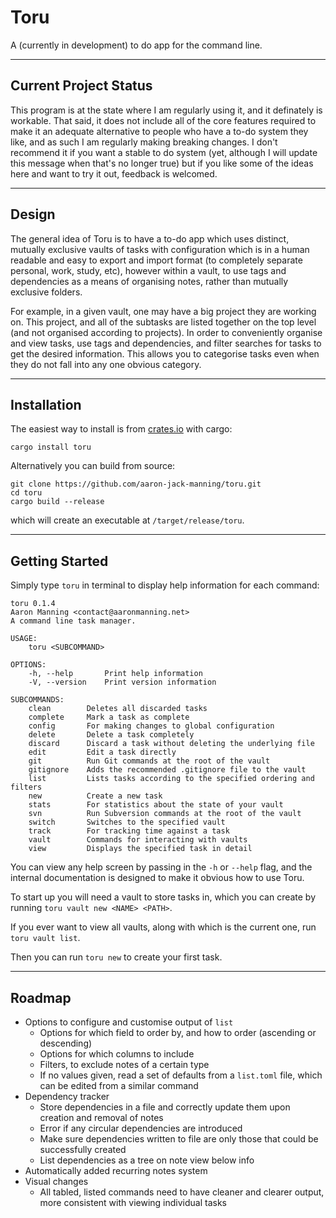 # Toru

A (currently in development) to do app for the command line.

---

## Current Project Status

This program is at the state where I am regularly using it, and it definately is workable. That said, it does not include all of the core features required to make it an adequate alternative to people who have a to-do system they like, and as such I am regularly making breaking changes. I don't recommend it if you want a stable to do system (yet, although I will update this message when that's no longer true) but if you like some of the ideas here and want to try it out, feedback is welcomed.

---

## Design

The general idea of Toru is to have a to-do app which uses distinct, mutually exclusive vaults of tasks with configuration which is in a human readable and easy to export and import format (to completely separate personal, work, study, etc), however within a vault, to use tags and dependencies as a means of organising notes, rather than mutually exclusive folders.

For example, in a given vault, one may have a big project they are working on. This project, and all of the subtasks are listed together on the top level (and not organised according to projects). In order to conveniently organise and view tasks, use tags and dependencies, and filter searches for tasks to get the desired information. This allows you to categorise tasks even when they do not fall into any one obvious category.

---

## Installation

The easiest way to install is from [crates.io](https://crates.io/crates/toru) with cargo:

```
cargo install toru
```

Alternatively you can build from source:

```
git clone https://github.com/aaron-jack-manning/toru.git
cd toru
cargo build --release
```

which will create an executable at `/target/release/toru`.

---

## Getting Started

Simply type `toru` in terminal to display help information for each command:

```
toru 0.1.4
Aaron Manning <contact@aaronmanning.net>
A command line task manager.

USAGE:
    toru <SUBCOMMAND>

OPTIONS:
    -h, --help       Print help information
    -V, --version    Print version information

SUBCOMMANDS:
    clean        Deletes all discarded tasks
    complete     Mark a task as complete
    config       For making changes to global configuration
    delete       Delete a task completely
    discard      Discard a task without deleting the underlying file
    edit         Edit a task directly
    git          Run Git commands at the root of the vault
    gitignore    Adds the recommended .gitignore file to the vault
    list         Lists tasks according to the specified ordering and filters
    new          Create a new task
    stats        For statistics about the state of your vault
    svn          Run Subversion commands at the root of the vault
    switch       Switches to the specified vault
    track        For tracking time against a task
    vault        Commands for interacting with vaults
    view         Displays the specified task in detail
```

You can view any help screen by passing in the `-h` or `--help` flag, and the internal documentation is designed to make it obvious how to use Toru.

To start up you will need a vault to store tasks in, which you can create by running `toru vault new <NAME> <PATH>`.

If you ever want to view all vaults, along with which is the current one, run `toru vault list`.

Then you can run `toru new` to create your first task.

---

## Roadmap

- Options to configure and customise output of `list`
    - Options for which field to order by, and how to order (ascending or descending)
    - Options for which columns to include
    - Filters, to exclude notes of a certain type
    - If no values given, read a set of defaults from a `list.toml` file, which can be edited from a similar command
- Dependency tracker
    - Store dependencies in a file and correctly update them upon creation and removal of notes
    - Error if any circular dependencies are introduced
    - Make sure dependencies written to file are only those that could be successfully created
    - List dependencies as a tree on note view below info
- Automatically added recurring notes system
- Visual changes
    - All tabled, listed commands need to have cleaner and clearer output, more consistent with viewing individual tasks
